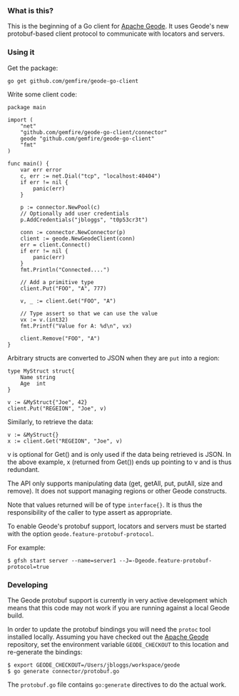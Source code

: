 ### What is this?

This is the beginning of a Go client for [Apache Geode](http://github.com/apache/geode).
It uses Geode's new protobuf-based client protocol to communicate with locators and servers.

### Using it

Get the package:

    go get github.com/gemfire/geode-go-client

Write some client code:

    package main

    import (
        "net"
        "github.com/gemfire/geode-go-client/connector"
        geode "github.com/gemfire/geode-go-client"
        "fmt"
    )

    func main() {
        var err error
        c, err := net.Dial("tcp", "localhost:40404")
        if err != nil {
            panic(err)
        }

        p := connector.NewPool(c)
        // Optionally add user credentials
        p.AddCredentials("jbloggs", "t0p53cr3t")
        
        conn := connector.NewConnector(p)
        client := geode.NewGeodeClient(conn)
        err = client.Connect()
        if err != nil {
            panic(err)
        }
        fmt.Println("Connected....")

        // Add a primitive type
        client.Put("FOO", "A", 777)

        v, _ := client.Get("FOO", "A")

        // Type assert so that we can use the value
        vx := v.(int32)
        fmt.Printf("Value for A: %d\n", vx)

        client.Remove("FOO", "A")
	}
	
Arbitrary structs are converted to JSON when they are `put` into a region:

    type MyStruct struct{
        Name string
        Age  int
    }
    
    v := &MyStruct{"Joe", 42}
    client.Put("REGEION", "Joe", v)

Similarly, to retrieve the data:

    v := &MyStruct{}
    x := client.Get("REGEION", "Joe", v)

v is optional for Get() and is only used if the data being retrieved is JSON. In the
above example, x (returned from Get()) ends up pointing to v and is thus redundant.

The API only supports manipulating data (get, getAll, put, putAll, size and remove).
It does not support managing regions or other Geode constructs.

Note that values returned will be of type `interface{}`. It is thus the responsibility
of the caller to type assert as appropriate.

To enable Geode's protobuf support, locators and servers must be started with the
option `geode.feature-protobuf-protocol`.
    
For example:

    $ gfsh start server --name=server1 --J=-Dgeode.feature-protobuf-protocol=true

### Developing

The Geode protobuf support is currently in very active development which means that
this code may not work if you are running against a local Geode build.

In order to update the protobuf bindings you will need the `protoc` tool installed
locally. Assuming you have checked out the [Apache Geode](http://github.com/apache/geode)
repository, set the environment variable `GEODE_CHECKOUT` to this location and
re-generate the bindings:

    $ export GEODE_CHECKOUT=/Users/jbloggs/workspace/geode
    $ go generate connector/protobuf.go
    
The `protobuf.go` file contains `go:generate` directives to do the actual work.

